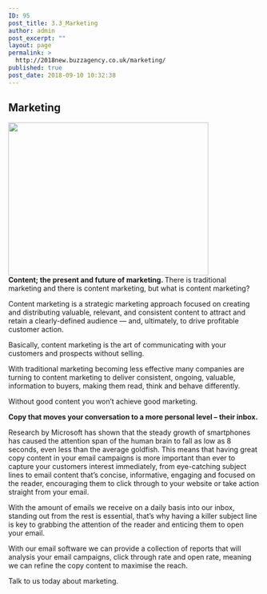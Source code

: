 ```yaml
---
ID: 95
post_title: 3.3_Marketing
author: admin
post_excerpt: ""
layout: page
permalink: >
  http://2018new.buzzagency.co.uk/marketing/
published: true
post_date: 2018-09-10 10:32:38
---
```

<h2>Marketing</h2>
<div><img class="attachment-400x400 size-400x400 wp-post-image alignright" src="https://i2.wp.com/goodwrite.ink/wp-content/uploads/2017/01/emarketing-new.png?fit=400%2C306" alt="" width="400" height="306" data-attachment-id="27" data-permalink="http://goodwrite.ink/services/marketing/emarketing-new/" data-orig-file="https://i2.wp.com/goodwrite.ink/wp-content/uploads/2017/01/emarketing-new.png?fit=1340%2C1026" data-orig-size="1340,1026" data-comments-opened="1" data-image-meta="{&quot;aperture&quot;:&quot;0&quot;,&quot;credit&quot;:&quot;&quot;,&quot;camera&quot;:&quot;&quot;,&quot;caption&quot;:&quot;&quot;,&quot;created_timestamp&quot;:&quot;0&quot;,&quot;copyright&quot;:&quot;&quot;,&quot;focal_length&quot;:&quot;0&quot;,&quot;iso&quot;:&quot;0&quot;,&quot;shutter_speed&quot;:&quot;0&quot;,&quot;title&quot;:&quot;&quot;,&quot;orientation&quot;:&quot;0&quot;}" data-image-title="emarketing-new" data-image-description="" data-medium-file="https://i2.wp.com/goodwrite.ink/wp-content/uploads/2017/01/emarketing-new.png?fit=300%2C230" data-large-file="https://i2.wp.com/goodwrite.ink/wp-content/uploads/2017/01/emarketing-new.png?fit=640%2C490" /></div>
<strong>Content; the present and future of marketing.
</strong>
There is traditional marketing and there is content marketing, but what is content marketing?

Content marketing is a strategic marketing approach focused on creating and distributing valuable, relevant, and consistent content to attract and retain a clearly-defined audience — and, ultimately, to drive profitable customer action.

Basically, content marketing is the art of communicating with your customers and prospects without selling.

With traditional marketing becoming less effective many companies are turning to content marketing to deliver consistent, ongoing, valuable, information to buyers, making them read, think and behave differently.

Without good content you won’t achieve good marketing.

<strong>Copy that moves your conversation to a more personal level – their inbox.</strong>

Research by Microsoft has shown that the steady growth of smartphones has caused the attention span of the human brain to fall as low as 8 seconds, even less than the average goldfish. This means that having great copy content in your email campaigns is more important than ever to capture your customers interest immediately, from eye-catching subject lines to email content that’s concise, informative, engaging and focused on the reader, encouraging them to click through to your website or take action straight from your email.

With the amount of emails we receive on a daily basis into our inbox, standing out from the rest is essential, that’s why having a killer subject line is key to grabbing the attention of the reader and enticing them to open your email.

With our email software we can provide a collection of reports that will analysis your email campaigns, click through rate and open rate, meaning we can refine the copy content to maximise the reach.

Talk to us today about marketing.